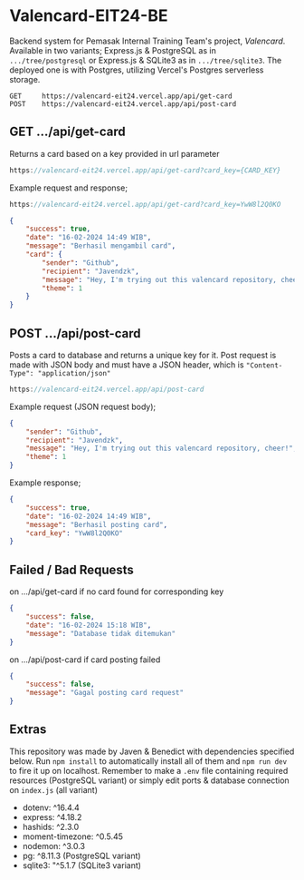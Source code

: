 # Valencard-EIT24-BE
Backend system for Pemasak Internal Training Team's project, *Valencard*. Available in two variants; Express.js & PostgreSQL as in `.../tree/postgresql` or Express.js & SQLite3 as in `.../tree/sqlite3`. The deployed one is with Postgres, utilizing Vercel's Postgres serverless storage. 

```javascript=
GET     https://valencard-eit24.vercel.app/api/get-card
POST    https://valencard-eit24.vercel.app/api/post-card
```

## GET  .../api/get-card
Returns a card based on a key provided in url parameter 
```javascript
https://valencard-eit24.vercel.app/api/get-card?card_key={CARD_KEY}
```
Example request and response;
```javascript
https://valencard-eit24.vercel.app/api/get-card?card_key=YwW8l2Q0KO
```
```json
{
	"success": true,
	"date": "16-02-2024 14:49 WIB",
	"message": "Berhasil mengambil card",
	"card": {
		"sender": "Github",
		"recipient": "Javendzk",
		"message": "Hey, I'm trying out this valencard repository, cheer!",
		"theme": 1
	}
}
```

## POST  .../api/post-card
Posts a card to database and returns a unique key for it. Post request is made with JSON body and must have a JSON header, which is `"Content-Type": "application/json"`
```javascript
https://valencard-eit24.vercel.app/api/post-card
```
Example request (JSON request body);
```json
{
	"sender": "Github",
	"recipient": "Javendzk",
	"message": "Hey, I'm trying out this valencard repository, cheer!",
	"theme": 1
}
```
Example response;
```json
{
	"success": true,
	"date": "16-02-2024 14:49 WIB",
	"message": "Berhasil posting card",
	"card_key": "YwW8l2Q0KO"
}
```
## Failed / Bad Requests
on …/api/get-card if no card found for corresponding key
```json
{
	"success": false,
	"date": "16-02-2024 15:18 WIB",
	"message": "Database tidak ditemukan"
}
```
on …/api/post-card if card posting failed
```json
{
	"success": false,
	"message": "Gagal posting card request"
}
```


## Extras
This repository was made by Javen & Benedict with dependencies specified below. Run `npm install` to automatically install all of them and `npm run dev` to fire it up on localhost. Remember to make a `.env` file containing required resources (PostgreSQL variant) or simply edit ports & database connection on `index.js` (all variant)
- dotenv: ^16.4.4
- express: ^4.18.2
- hashids: ^2.3.0
- moment-timezone: ^0.5.45
- nodemon: ^3.0.3
- pg: ^8.11.3 (PostgreSQL variant)
- sqlite3: "^5.1.7 (SQLite3 variant)
